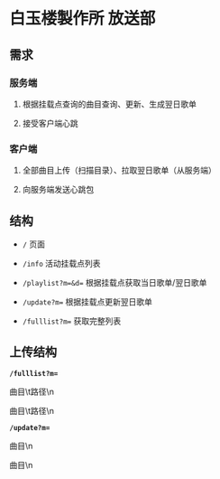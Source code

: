 # 白玉楼製作所 放送部



## 需求

### 服务端

1. 根据挂载点查询的曲目查询、更新、生成翌日歌单

2. 接受客户端心跳



### 客户端

1. 全部曲目上传（扫描目录）、拉取翌日歌单（从服务端）

2. 向服务端发送心跳包



## 结构

+ ``/`` 页面

+ ``/info`` 活动挂载点列表

+ ``/playlist?m=&d=`` 根据挂载点获取当日歌单/翌日歌单

+ ``/update?m=`` 根据挂载点更新翌日歌单

+ ``/fulllist?m=`` 获取完整列表



## 上传结构

**``/fulllist?m=``**

曲目\t路径\n

曲目\t路径\n



**`/update?m=`**

曲目\n

曲目\n


